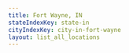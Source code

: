 ```yaml
---
title: Fort Wayne, IN
stateIndexKey: state-in
cityIndexKey: city-in-fort-wayne
layout: list_all_locations
---
```

